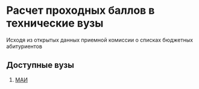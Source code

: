 # Расчет проходных баллов в технические вузы

Исходя из открытых данных приемной комиссии 
о списках бюджетных абитуриентов

## Доступные вузы

1. [МАИ](mai/readme.md)